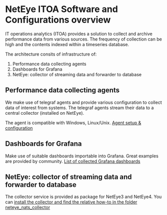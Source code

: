 
# NetEye ITOA Software and Configurations overview

IT operations analytics (ITOA) provides a solution to collect and archive performance data from various sources. The frequency of collection can be high and the contents indexed within a timeseries database.

The architecture consits of infrastructure of:
1. Performance data collecting agents
2. Dashboards for Grafana
3. NetEye: collector of streaming data and forwarder to database

## Performance data collecting agents

We make use of telegraf agents and provide various configuration to collect data of interest from systems.
The telegraf agents stream their data to a central collector (installed on NetEye).

The agent is compatible with Windows, Linux/Unix.
[Agent setup & configuration](agents/)

## Dashboards for Grafana
Make use of suitable dashboards importable into Grafana. Great examples are provided by community.
[List of collected Grafana dashboards](dashboards/)

## NetEye: collector of streaming data and forwarder to database

The collector service is provided as package for NetEye3 and NetEye4. You can [install the collector and find the relative how-to in the folder neteye_nats_collector](neteye_nats_collector/)



